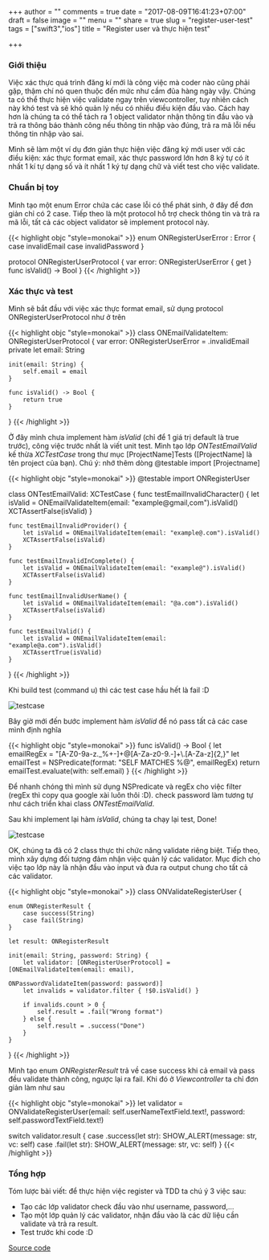+++
author = ""
comments = true
date = "2017-08-09T16:41:23+07:00"
draft = false
image = ""
menu = ""
share = true
slug = "register-user-test"
tags = ["swift3","ios"]
title = "Register user và thực hiện test"

+++

### Giới thiệu

Việc xác thực quá trình đăng kí mới là công việc mà coder nào cũng phải gặp, thậm chí nó quen thuộc đến mức như cầm đũa hàng ngày vậy. Chúng ta có thể thực hiện việc validate ngay trên viewcontroller, tuy nhiên cách này khó test và sẽ khó quản lý nếu có nhiều điều kiện đầu vào. Cách hay hơn là chúng ta có thể tách ra 1 object validator nhận thông tin đầu vào và trả ra thông báo thành công nếu thông tin nhập vào đúng, trả ra mã lỗi nếu thông tin nhập vào sai. 

Mình sẽ làm một ví dụ đơn giản thực hiện việc đăng ký mới user với các điều kiện: xác thực format email, xác thực password lớn hơn 8 ký tự có ít nhất 1 kí tự dạng số và ít nhất 1 ký tự dạng chữ và viết test cho việc validate.

### Chuẩn bị toy
Mình tạo một enum Error chứa các case lỗi có thể phát sinh, ở đây để đơn giản chỉ có 2 case. Tiếp theo là một protocol hỗ trợ check thông tin và trả ra mã lỗi, tất cả các object validator sẽ implement protocol này.

{{< highlight objc "style=monokai" >}}
enum ONRegisterUserError : Error {
    case invalidEmail
    case invalidPassword
}

protocol ONRegisterUserProtocol {
    var error: ONRegisterUserError { get }
    func isValid() -> Bool
}
{{< /highlight >}}

### Xác thực và test

Mình sẽ bắt đầu với việc xác thực format email, sử dụng protocol ONRegisterUserProtocol như ở trên

{{< highlight objc "style=monokai" >}}
class ONEmailValidateItem: ONRegisterUserProtocol {
    var error: ONRegisterUserError = .invalidEmail
    private let email: String
    
    init(email: String) {
        self.email = email
    }
   
    func isValid() -> Bool {
        return true
    }
}
{{< /highlight >}}

Ở đây mình chưa implement hàm *isValid* (chỉ để 1 giá trị default là true trước), công việc trước nhất là viết unit test.
Mình tạo lớp *ONTestEmailValid* kế thừa *XCTestCase* trong thư mục [ProjectName]Tests ([ProjectName] là tên project của bạn).
Chú ý: nhớ thêm dòng @testable import [Projectname]

{{< highlight objc "style=monokai" >}}
@testable import ONRegisterUser

class ONTestEmailValid: XCTestCase {
    func testEmailInvalidCharacter() {
        let isValid = ONEmailValidateItem(email: "example@gmail,com").isValid()
        XCTAssertFalse(isValid)
    }
    
    func testEmailInvalidProvider() {
        let isValid = ONEmailValidateItem(email: "example@.com").isValid()
        XCTAssertFalse(isValid)
    }
    
    func testEmailInvalidInComplete() {
        let isValid = ONEmailValidateItem(email: "example@").isValid()
        XCTAssertFalse(isValid)
    }
    
    func testEmailInvalidUserName() {
        let isValid = ONEmailValidateItem(email: "@a.com").isValid()
        XCTAssertFalse(isValid)
    }
    
    func testEmailValid() {
        let isValid = ONEmailValidateItem(email: "example@a.com").isValid()
        XCTAssertTrue(isValid)
    }
}
{{< /highlight >}}

Khi build test (command u) thì các test case hầu hết là fail :D

![testcase](/hugosite/images/note/testcase.png)

Bây giờ mới đến bước implement hàm *isValid* để nó pass tất cả các case mình định nghĩa

{{< highlight objc "style=monokai" >}}
func isValid() -> Bool {
    let emailRegEx = "[A-Z0-9a-z._%+-]+@[A-Za-z0-9.-]+\\.[A-Za-z]{2,}"
    let emailTest = NSPredicate(format: "SELF MATCHES %@", emailRegEx)
    return emailTest.evaluate(with: self.email)
}
{{< /highlight >}}

Để nhanh chóng thì mình sử dụng NSPredicate và regEx cho việc filter (regEx thì copy qua google xài luôn thôi :D).
check password làm tương tự như cách triển khai class *ONTestEmailValid*. 

Sau khi implement lại hàm *isValid*, chúng ta chạy lại test, Done!

![testcase](/hugosite/images/note/testcase_pass.png)

OK, chúng ta đã có 2 class thực thi chức năng validate riêng biệt. Tiếp theo, mình xây dựng đối tượng đảm nhận việc quản lý các validator. Mục đích cho việc tạo lớp này là nhận đầu vào input và đưa ra output chung cho tất cả các validator.

{{< highlight objc "style=monokai" >}}
class ONValidateRegisterUser {
    
    enum ONRegisterResult {
        case success(String)
        case fail(String)
    }
    
    let result: ONRegisterResult
    
    init(email: String, password: String) {
        let validator: [ONRegisterUserProtocol] = [ONEmailValidateItem(email: email),
                                                   ONPasswordValidateItem(password: password)]
        let invalids = validator.filter { !$0.isValid() }
        
        if invalids.count > 0 {
            self.result = .fail("Wrong format")
        } else {
            self.result = .success("Done")
        }
    }
}
{{< /highlight >}}

Mình tạo enum *ONRegisterResult* trả về case success khi cả email và pass đều validate thành công, ngược lại ra fail.
Khi đó ở *Viewcontroller* ta chỉ đơn giản làm như sau

{{< highlight objc "style=monokai" >}}
let validator = ONValidateRegisterUser(email: self.userNameTextField.text!, password: self.passwordTextField.text!)

switch validator.result {
case .success(let str):
    SHOW_ALERT(message: str, vc: self)
case .fail(let str):
    SHOW_ALERT(message: str, vc: self)
}
{{< /highlight >}}

### Tổng hợp
Tóm lược bài viết: để thực hiện việc register và TDD ta chú ý 3 việc sau:

* Tạo các lớp validator check đầu vào như username, password,...
* Tạo một lớp quản lý các validator, nhận đầu vào là các dữ liệu cần validate và trả ra result.
* Test trước khi code :D

[Source code](https://github.com/gg4acrossover/register-user-example)




